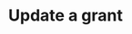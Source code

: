 ---
title: Update a grant

command:
  name: update
  description: Update a grant
  flags:
    - name: attribute-id
      shorthand: a
      description: The attribute to delete
      required: true
      type: string
    - name: value-id
      shorthand: v
      description: The value of the attribute to delete
      required: true
      type: string
    - name: kas-id
      shorthand: k
      description: The Key Access Server ID
      required: true
      type: string
    - name: label
      description: "Optional metadata 'labels' in the format: key=value"
      shorthand: l
      type: string-slice
      default: ""
    - name: force-replace-labels
      description: Destructively replace entire set of existing metadata 'labels' with any provided to this command
      type: bool
      default: false
---